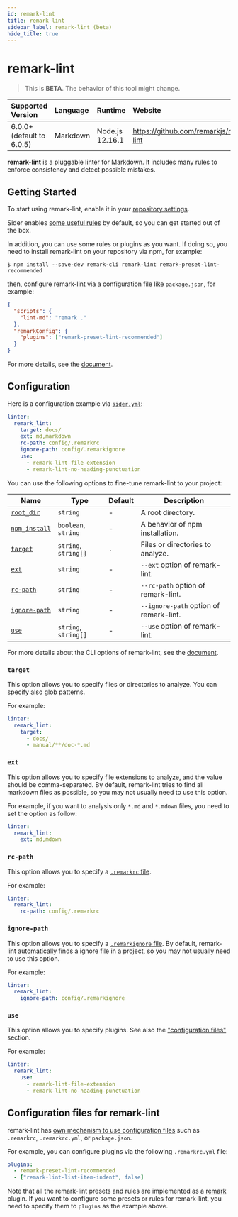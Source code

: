 ```yaml
---
id: remark-lint
title: remark-lint
sidebar_label: remark-lint (beta)
hide_title: true
---
```


# remark-lint

> This is **BETA**. The behavior of this tool might change.

| Supported Version         | Language | Runtime         | Website                                 |
| :------------------------ | :------- | :-------------- | :-------------------------------------- |
| 6.0.0+ (default to 6.0.5) | Markdown | Node.js 12.16.1 | https://github.com/remarkjs/remark-lint |

**remark-lint** is a pluggable linter for Markdown. It includes many rules to enforce consistency and detect possible mistakes.

## Getting Started

To start using remark-lint, enable it in your [repository settings](../../getting-started/repository-settings.md).

Sider enables [some useful rules](https://github.com/sider/remark-preset-lint-sider) by default, so you can get started out of the box.

In addition, you can use some rules or plugins as you want. If doing so, you need to install remark-lint on your repository via npm, for example:

```shell-session
$ npm install --save-dev remark-cli remark-lint remark-preset-lint-recommended
```

then, configure remark-lint via a configuration file like `package.json`, for example:

```json
{
  "scripts": {
    "lint-md": "remark ."
  },
  "remarkConfig": {
    "plugins": ["remark-preset-lint-recommended"]
  }
}
```

For more details, see the [document](https://github.com/remarkjs/remark-lint#readme).

## Configuration

Here is a configuration example via [`sider.yml`](../../getting-started/custom-configuration.md):

```yaml
linter:
  remark_lint:
    target: docs/
    ext: md,markdown
    rc-path: config/.remarkrc
    ignore-path: config/.remarkignore
    use:
      - remark-lint-file-extension
      - remark-lint-no-heading-punctuation
```

You can use the following options to fine-tune remark-lint to your project:

| Name                                                                              | Type                 | Default | Description                            |
| --------------------------------------------------------------------------------- | -------------------- | ------- | -------------------------------------- |
| [`root_dir`](../../getting-started/custom-configuration.md#root_dir-option)       | `string`             | -       | A root directory.                      |
| [`npm_install`](../../getting-started/custom-configuration.md#npm_install-option) | `boolean`, `string`  | -       | A behavior of npm installation.        |
| [`target`](#target)                                                               | `string`, `string[]` | `.`     | Files or directories to analyze.       |
| [`ext`](#ext)                                                                     | `string`             | -       | `--ext` option of remark-lint.         |
| [`rc-path`](#rc-path)                                                             | `string`             | -       | `--rc-path` option of remark-lint.     |
| [`ignore-path`](#ignore-path)                                                     | `string`             | -       | `--ignore-path` option of remark-lint. |
| [`use`](#use)                                                                     | `string`, `string[]` | -       | `--use` option of remark-lint.         |

For more details about the CLI options of remark-lint, see the [document](https://github.com/remarkjs/remark/tree/master/packages/remark-cli#cli).

### `target`

This option allows you to specify files or directories to analyze. You can specify also glob patterns.

For example:

```yaml
linter:
  remark_lint:
    target:
      - docs/
      - manual/**/doc-*.md
```

### `ext`

This option allows you to specify file extensions to analyze, and the value should be comma-separated.
By default, remark-lint tries to find all markdown files as possible, so you may not usually need to use this option.

For example, if you want to analysis only `*.md` and `*.mdown` files, you need to set the option as follow:

```yaml
linter:
  remark_lint:
    ext: md,mdown
```

### `rc-path`

This option allows you to specify a [`.remarkrc` file](#configuration-files-for-remark-lint).

For example:

```yaml
linter:
  remark_lint:
    rc-path: config/.remarkrc
```

### `ignore-path`

This option allows you to specify a [`.remarkignore` file](https://github.com/unifiedjs/unified-engine/blob/master/doc/ignore.md).
By default, remark-lint automatically finds a ignore file in a project, so you may not usually need to use this option.

For example:

```yaml
linter:
  remark_lint:
    ignore-path: config/.remarkignore
```

### `use`

This option allows you to specify plugins. See also the ["configuration files"](#configuration-files-for-remark-lint) section.

For example:

```yaml
linter:
  remark_lint:
    use:
      - remark-lint-file-extension
      - remark-lint-no-heading-punctuation
```

## Configuration files for remark-lint

remark-lint has [own mechanism to use configuration files](https://github.com/unifiedjs/unified-engine/blob/master/doc/configure.md) such as `.remarkrc`, `.remarkrc.yml`, or `package.json`.

For example, you can configure plugins via the following `.remarkrc.yml` file:

```yaml
plugins:
  - remark-preset-lint-recommended
  - ["remark-lint-list-item-indent", false]
```

Note that all the remark-lint presets and rules are implemented as a [remark](https://remark.js.org) plugin.
If you want to configure some presets or rules for remark-lint, you need to specify them to `plugins` as the example above.
